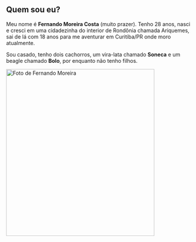 ---
---

<div class="aboutme__content">

## Quem sou eu?

Meu nome é **Fernando Moreira Costa** (muito prazer). Tenho 28 anos, nasci e cresci em uma cidadezinha do interior de Rondônia chamada Ariquemes, sai de lá com 18 anos para me aventurar em Curitiba/PR onde moro atualmente.

Sou casado, tenho dois cachorros, um vira-lata chamado **Soneca** e um beagle chamado **Bolo**, por enquanto não tenho filhos.

</div>

<div class="aboutme__thumb">
  <img src="/images/about/avatar.jpg" srcset="/images/about/avatar@2x.jpg 2x" alt="Foto de Fernando Moreira" width="400" height="450">
</div>
